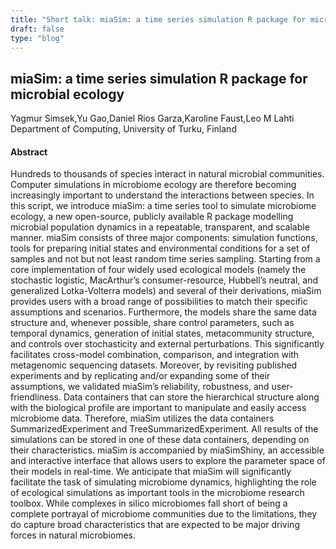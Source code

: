 ```yaml
---
title: "Short talk: miaSim: a time series simulation R package for microbial ecology"
draft: false
type: "blog"
---
```


## miaSim: a time series simulation R package for microbial ecology
Yagmur Simsek,Yu Gao,Daniel Rios Garza,Karoline Faust,Leo M Lahti	
Department of Computing, University of Turku, Finland	

#### Abstract

Hundreds to thousands of species interact in natural microbial communities. Computer simulations in microbiome ecology are therefore becoming increasingly important to understand the interactions between species. In this script, we introduce miaSim: a time series tool to simulate microbiome ecology, a new open-source, publicly available R package modelling microbial population dynamics in a repeatable, transparent, and scalable manner. miaSim consists of three major components: simulation functions, tools for preparing initial states and environmental conditions for a set of samples and not but not least random time series sampling. Starting from a core implementation of four widely used ecological models (namely the stochastic logistic, MacArthur’s consumer-resource, Hubbell’s neutral, and generalized Lotka-Volterra models) and several of their derivations, miaSim provides users with a broad range of possibilities to match their specific assumptions and scenarios. Furthermore, the models share the same data structure and, whenever possible, share control parameters, such as temporal dynamics, generation of initial states, metacommunity structure, and controls over stochasticity and external perturbations. This significantly facilitates cross-model combination, comparison, and integration with metagenomic sequencing datasets. Moreover, by revisiting published experiments and by replicating and/or expanding some of their assumptions, we validated miaSim’s reliability, robustness, and user-friendliness. Data containers that can store the hierarchical structure along with the biological profile are important to manipulate and easily access microbiome data. Therefore, miaSim utilizes the data containers SummarizedExperiment and TreeSummarizedExperiment. All results of the simulations can be stored in one of these data containers, depending on their characteristics. miaSim is accompanied by miaSimShiny, an accessible and interactive interface that allows users to explore the parameter space of their models in real-time. We anticipate that miaSim will significantly facilitate the task of simulating microbiome dynamics, highlighting the role of ecological simulations as important tools in the microbiome research toolbox. While complexes in silico microbiomes fall short of being a complete portrayal of microbiome communities due to the limitations, they do capture broad characteristics that are expected to be major driving forces in natural microbiomes.
